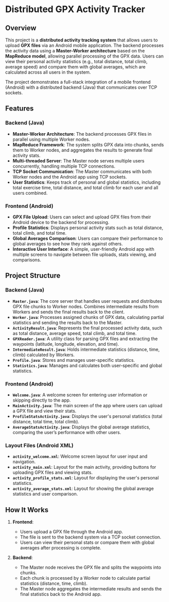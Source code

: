 # Distributed GPX Activity Tracker

## Overview

This project is a **distributed activity tracking system** that allows users to upload **GPX files** via an Android mobile application. The backend processes the activity data using a **Master-Worker architecture** based on the **MapReduce model**, allowing parallel processing of the GPX data. Users can view their personal activity statistics (e.g., total distance, total climb, average speed) and compare them with global averages, which are calculated across all users in the system.

The project demonstrates a full-stack integration of a mobile frontend (Android) with a distributed backend (Java) that communicates over TCP sockets.

## Features

### Backend (Java)
- **Master-Worker Architecture**: The backend processes GPX files in parallel using multiple Worker nodes.
- **MapReduce Framework**: The system splits GPX data into chunks, sends them to Worker nodes, and aggregates the results to generate final activity stats.
- **Multi-threaded Server**: The Master node serves multiple users concurrently, handling multiple TCP connections.
- **TCP Socket Communication**: The Master communicates with both Worker nodes and the Android app using TCP sockets.
- **User Statistics**: Keeps track of personal and global statistics, including total exercise time, total distance, and total climb for each user and all users combined.

### Frontend (Android)
- **GPX File Upload**: Users can select and upload GPX files from their Android device to the backend for processing.
- **Profile Statistics**: Displays personal activity stats such as total distance, total climb, and total time.
- **Global Averages Comparison**: Users can compare their performance to global averages to see how they rank against others.
- **Interactive User Interface**: A simple, user-friendly Android app with multiple screens to navigate between file uploads, stats viewing, and comparisons.

## Project Structure

### Backend (Java)

- **`Master.java`**: The core server that handles user requests and distributes GPX file chunks to Worker nodes. Combines intermediate results from Workers and sends the final results back to the client.
- **`Worker.java`**: Processes assigned chunks of GPX data, calculating partial statistics and sending the results back to the Master.
- **`ActivityResult.java`**: Represents the final processed activity data, such as total distance, average speed, total climb, and total time.
- **`GPXReader.java`**: A utility class for parsing GPX files and extracting the waypoints (latitude, longitude, elevation, and time).
- **`IntermediateResult.java`**: Holds intermediate statistics (distance, time, climb) calculated by Workers.
- **`Profile.java`**: Stores and manages user-specific statistics.
- **`Statistics.java`**: Manages and calculates both user-specific and global statistics.

### Frontend (Android)

- **`Welcome.java`**: A welcome screen for entering user information or skipping directly to the app.
- **`MainActivity.java`**: The main screen of the app where users can upload a GPX file and view their stats.
- **`ProfileStatsActivity.java`**: Displays the user's personal statistics (total distance, total time, total climb).
- **`AverageStatsActivity.java`**: Displays the global average statistics, comparing the user’s performance with other users.

### Layout Files (Android XML)

- **`activity_welcome.xml`**: Welcome screen layout for user input and navigation.
- **`activity_main.xml`**: Layout for the main activity, providing buttons for uploading GPX files and viewing stats.
- **`activity_profile_stats.xml`**: Layout for displaying the user's personal statistics.
- **`activity_average_stats.xml`**: Layout for showing the global average statistics and user comparison.

## How It Works

1. **Frontend**: 
   - Users upload a GPX file through the Android app.
   - The file is sent to the backend system via a TCP socket connection.
   - Users can view their personal stats or compare them with global averages after processing is complete.

2. **Backend**:
   - The Master node receives the GPX file and splits the waypoints into chunks.
   - Each chunk is processed by a Worker node to calculate partial statistics (distance, time, climb).
   - The Master node aggregates the intermediate results and sends the final statistics back to the Android app.


